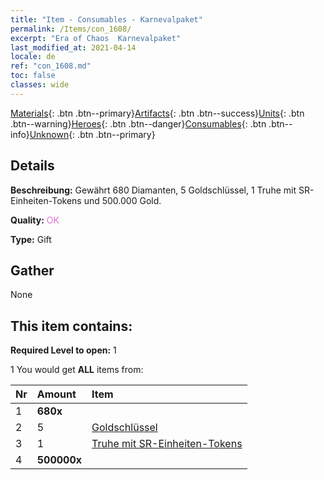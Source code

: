 ```yaml
---
title: "Item - Consumables - Karnevalpaket"
permalink: /Items/con_1608/
excerpt: "Era of Chaos  Karnevalpaket"
last_modified_at: 2021-04-14
locale: de
ref: "con_1608.md"
toc: false
classes: wide
---
```

 [Materials](/de/Items/){: .btn .btn--primary}[Artifacts](/de/Items/Artifacts/){: .btn .btn--success}[Units](/de/Items/Units/){: .btn .btn--warning}[Heroes](/de/Items/Heroes/){: .btn .btn--danger}[Consumables](/de/Items/Consumables/){: .btn .btn--info}[Unknown](/de/Items/Unknown/){: .btn .btn--primary}

## Details
 **Beschreibung:** Gewährt 680 Diamanten, 5 Goldschlüssel, 1 Truhe mit SR-Einheiten-Tokens und 500.000 Gold.

 **Quality:** <span style="color: #DA70D6">OK</span>

 **Type:** Gift

## Gather

  None

## This item contains:

 **Required Level to open:** 1

 1 You would get **ALL** items  from:

  | Nr | Amount |     Item    |
  |:---|:-------|:------------|
  | 1 |  **680x** | <i class="fas fa-gem"/> |  | 
  | 2 | 5 | [Goldschlüssel](/de/Items/con_783/) | 
  | 3 | 1 | [Truhe mit SR-Einheiten-Tokens](/de/Items/con_1597/) | 
  | 4 |  **500000x** | <i class="fas fa-coins"/> |  | 
